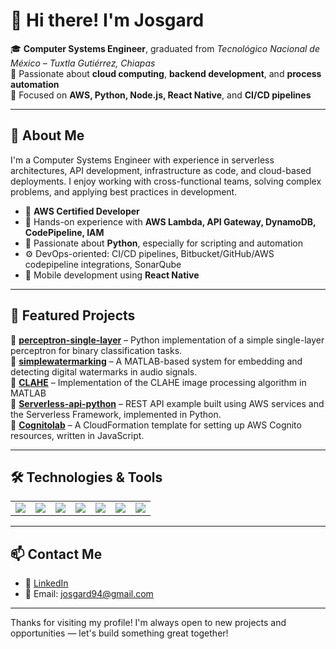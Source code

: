 # 👋 Hi there! I'm Josgard

🎓 **Computer Systems Engineer**, graduated from *Tecnológico Nacional de México – Tuxtla Gutiérrez, Chiapas*  
🚀 Passionate about **cloud computing**, **backend development**, and **process automation**  
📍 Focused on **AWS, Python, Node.js, React Native**, and **CI/CD pipelines**

---

## 💼 About Me

I'm a Computer Systems Engineer with experience in serverless architectures, API development, infrastructure as code, and cloud-based deployments. I enjoy working with cross-functional teams, solving complex problems, and applying best practices in development.

- 🧠 **AWS Certified Developer**
- 🔧 Hands-on experience with **AWS Lambda, API Gateway, DynamoDB, CodePipeline, IAM**
- 🐍 Passionate about **Python**, especially for scripting and automation
- ⚙️ DevOps-oriented: CI/CD pipelines, Bitbucket/GitHub/AWS codepipeline integrations, SonarQube
- 📱 Mobile development using **React Native**

---

## 🚀 Featured Projects

🔹 [**perceptron-single-layer**](https://github.com/josgard94/perceptron-single-layer) – Python implementation of a simple single-layer perceptron for binary classification tasks.  
🔹 [**simplewatermarking**](https://github.com/josgard94/simplewatermarking) – A MATLAB-based system for embedding and detecting digital watermarks in audio signals.  
🔹 [**CLAHE**](https://github.com/josgard94/Image-processing-Algorithm-Contrast-Limited-Adaptative-Histogram-Qualization-CLAHE) – Implementation of the CLAHE image processing algorithm in MATLAB   
🔹 [**Serverless-api-python**](https://github.com/josgard94/serverless-api-python) – REST API example built using AWS services and the Serverless Framework, implemented in Python.  
🔹 [**Cognitolab**](https://github.com/josgard94/cognitolab) – A CloudFormation template for setting up AWS Cognito resources, written in JavaScript.  

 

---

## 🛠️ Technologies & Tools
<table  align="center" width="100%">
<tr>
  <td><img src="https://img.shields.io/badge/-Python-3776AB?logo=python&logoColor=white&style=flat"></td>
  <td><img src="https://img.shields.io/badge/-Amazon_AWS-232F3E?logo=amazon-aws&logoColor=white&style=flat"></td>
  <td><img src="https://img.shields.io/badge/-Node.js-339933?logo=node.js&logoColor=white&style=flat"></td>
  <td><img src="https://img.shields.io/badge/-React_Native-61DAFB?logo=react&logoColor=black&style=flat"></td>
  <td><img src="https://img.shields.io/badge/-MongoDB-47A248?logo=mongodb&logoColor=white&style=flat"></td>
  <td><img src="https://img.shields.io/badge/-React-20232A?logo=react&logoColor=61DAFB&style=flat"></td>
  <td><img src="https://img.shields.io/badge/-AWS_CodeBuild-6B46C1?logo=amazon-aws&logoColor=white&style=flat"></td>
</tr>
</table>

---

## 📫 Contact Me

- 💼 [LinkedIn](https://www.linkedin.com/in/edgard-diaz/)
- 📧 Email: josgard94@gmail.com  

---

Thanks for visiting my profile! I'm always open to new projects and opportunities — let's build something great together!
